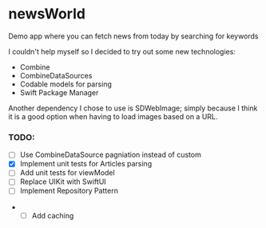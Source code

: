 # newsWorld
Demo app where you can fetch news from today by searching for keywords

I couldn't help myself so I decided to try out some new technologies:
- Combine
- CombineDataSources
- Codable models for parsing
- Swift Package Manager

Another dependency I chose to use is SDWebImage; simply because I think it is a good option when having to load images based on a URL.  

### TODO:
- [ ] Use CombineDataSource pagniation instead of custom
- [x] Implement unit tests for Articles parsing
- [ ] Add unit tests for viewModel
- [ ] Replace UIKit with SwiftUI
- [ ] Implement Repository Pattern
- - [ ] Add caching 
